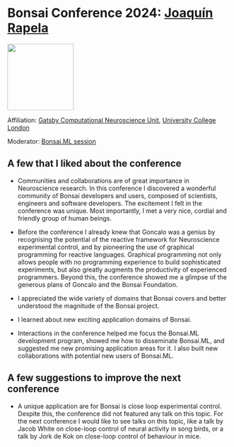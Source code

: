 # Bonsai Conference 2024: <a href="https://www.gatsby.ucl.ac.uk/~rapela/">Joaquín Rapela</a>
<a href="https://www.gatsby.ucl.ac.uk/~rapela/"><img src="https://www.ucl.ac.uk/gatsby/sites/gatsby/files/styles/small_image/public/joaquin_round.png" heigth="150" width="150" /></a>

Affiliation: [Gatsby Computational Neuroscience Unit](https://www.ucl.ac.uk/gatsby/), [University College London](https://www.ucl.ac.uk/)

Moderator: [Bonsai.ML session](../../sessions/machineLearning)

## A few that I liked about the conference

- Communities and collaborations are of great importance in Neuroscience research. In this conference I discovered a wonderful community of Bonsai developers and users, composed of scientists, engineers and software developers. The excitement I felt in the conference was unique. Most importantly, I met a very nice, cordial and friendly group of human beings.

- Before the conference I already knew that Goncalo was a genius by recognising the potential of the reactive framework for Neuroscience experimental control, and by pioneering the use of graphical programming for reactive languages. Graphical programming not only allows people with no programming experience to build sophisticated experiments, but also greatly augments the productivity of experienced programmers. Beyond this, the conference showed me a glimpse of the generous plans of Goncalo and the Bonsai Foundation.

- I appreciated the wide variety of domains that Bonsai covers and better understood the magnitude of the Bonsai project.

- I learned about new exciting application domains of Bonsai.

- Interactions in the conference helped me focus the Bonsai.ML development program, showed me how to disseminate Bonsai.ML, and suggested me new promising application areas for it. I also built new collaborations with potential new users of Bonsai.ML.

## A few suggestions to improve the next conference

- A unique application are for Bonsai is close loop experimental control. Despite this, the conference did not featured any talk on this topic. For the next conference I would like to see talks on this topic, like a talk by Jacob White on close-loop control of neural activity in song birds, or a talk by Jork de Kok on close-loop control of behaviour in mice.
